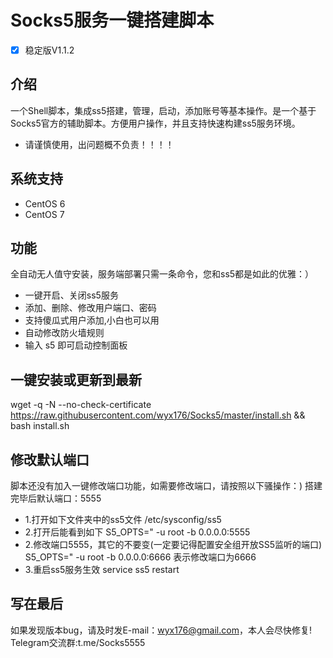 # Socks5服务一键搭建脚本
- [x] 稳定版V1.1.2

## 介绍 ##
一个Shell脚本，集成ss5搭建，管理，启动，添加账号等基本操作。是一个基于Socks5官方的辅助脚本。方便用户操作，并且支持快速构建ss5服务环境。

- 请谨慎使用，出问题概不负责！！！！

## 系统支持 ##
* CentOS 6
* CentOS 7

## 功能 ##
 全自动无人值守安装，服务端部署只需一条命令，您和ss5都是如此的优雅：）
- 一键开启、关闭ss5服务
- 添加、删除、修改用户端口、密码
- 支持傻瓜式用户添加,小白也可以用
- 自动修改防火墙规则
- 输入 s5 即可启动控制面板

## 一键安装或更新到最新 ##
 wget -q -N --no-check-certificate https://raw.githubusercontent.com/wyx176/Socks5/master/install.sh && bash install.sh



## 修改默认端口 ##
 脚本还没有加入一键修改端口功能，如需要修改端口，请按照以下骚操作：)
 搭建完毕后默认端口：5555
- 1.打开如下文件夹中的ss5文件
 /etc/sysconfig/ss5
- 2.打开后能看到如下
 S5_OPTS=" -u root -b 0.0.0.0:5555
- 2.修改端口5555，其它的不要变(一定要记得配置安全组开放SS5监听的端口)
 S5_OPTS=" -u root -b 0.0.0.0:6666
 表示修改端口为6666
- 3.重启ss5服务生效
 service ss5 restart

## 写在最后 ##
如果发现版本bug，请及时发E-mail：wyx176@gmail.com，本人会尽快修复!
Telegram交流群:t.me/Socks5555
